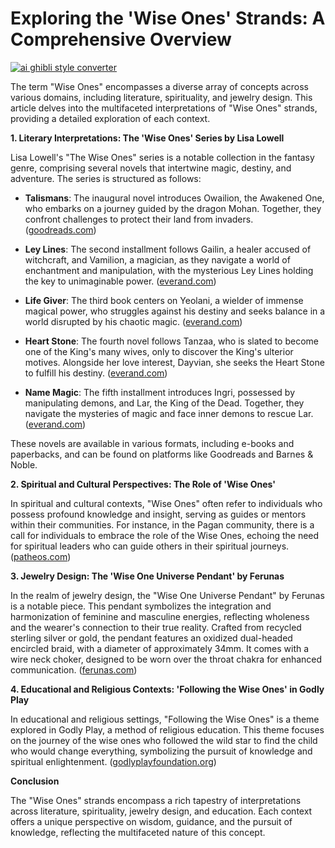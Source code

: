 # Exploring the 'Wise Ones' Strands: A Comprehensive Overview

[![ai ghibli style converter](https://i.imgur.com/dwt8Y5G.gif)](https://witbeam.net/slzx)

The term "Wise Ones" encompasses a diverse array of concepts across various domains, including literature, spirituality, and jewelry design. This article delves into the multifaceted interpretations of "Wise Ones" strands, providing a detailed exploration of each context.

**1. Literary Interpretations: The 'Wise Ones' Series by Lisa Lowell**

Lisa Lowell's "The Wise Ones" series is a notable collection in the fantasy genre, comprising several novels that intertwine magic, destiny, and adventure. The series is structured as follows:

- **Talismans**: The inaugural novel introduces Owailion, the Awakened One, who embarks on a journey guided by the dragon Mohan. Together, they confront challenges to protect their land from invaders. ([goodreads.com](https://www.goodreads.com/en/book/show/34518958?utm_source=openai))

- **Ley Lines**: The second installment follows Gailin, a healer accused of witchcraft, and Vamilion, a magician, as they navigate a world of enchantment and manipulation, with the mysterious Ley Lines holding the key to unimaginable power. ([everand.com](https://www.everand.com/series/546852653/The-Wise-Ones?utm_source=openai))

- **Life Giver**: The third book centers on Yeolani, a wielder of immense magical power, who struggles against his destiny and seeks balance in a world disrupted by his chaotic magic. ([everand.com](https://www.everand.com/series/546852653/The-Wise-Ones?utm_source=openai))

- **Heart Stone**: The fourth novel follows Tanzaa, who is slated to become one of the King's many wives, only to discover the King's ulterior motives. Alongside her love interest, Dayvian, she seeks the Heart Stone to fulfill his destiny. ([everand.com](https://www.everand.com/series/546852653/The-Wise-Ones?utm_source=openai))

- **Name Magic**: The fifth installment introduces Ingri, possessed by manipulating demons, and Lar, the King of the Dead. Together, they navigate the mysteries of magic and face inner demons to rescue Lar. ([everand.com](https://www.everand.com/series/546852653/The-Wise-Ones?utm_source=openai))

These novels are available in various formats, including e-books and paperbacks, and can be found on platforms like Goodreads and Barnes & Noble.

**2. Spiritual and Cultural Perspectives: The Role of 'Wise Ones'**

In spiritual and cultural contexts, "Wise Ones" often refer to individuals who possess profound knowledge and insight, serving as guides or mentors within their communities. For instance, in the Pagan community, there is a call for individuals to embrace the role of the Wise Ones, echoing the need for spiritual leaders who can guide others in their spiritual journeys. ([patheos.com](https://www.patheos.com/blogs/3pagansandacat/2020/01/awaken-earth-needs-wise-ones/?utm_source=openai))

**3. Jewelry Design: The 'Wise One Universe Pendant' by Ferunas**

In the realm of jewelry design, the "Wise One Universe Pendant" by Ferunas is a notable piece. This pendant symbolizes the integration and harmonization of feminine and masculine energies, reflecting wholeness and the wearer's connection to their true reality. Crafted from recycled sterling silver or gold, the pendant features an oxidized dual-headed encircled braid, with a diameter of approximately 34mm. It comes with a wire neck choker, designed to be worn over the throat chakra for enhanced communication. ([ferunas.com](https://www.ferunas.com/products/the-wise-one-pendant?utm_source=openai))

**4. Educational and Religious Contexts: 'Following the Wise Ones' in Godly Play**

In educational and religious settings, "Following the Wise Ones" is a theme explored in Godly Play, a method of religious education. This theme focuses on the journey of the wise ones who followed the wild star to find the child who would change everything, symbolizing the pursuit of knowledge and spiritual enlightenment. ([godlyplayfoundation.org](https://www.godlyplayfoundation.org/news-and-blog/following-the-wise-ones?utm_source=openai))

**Conclusion**

The "Wise Ones" strands encompass a rich tapestry of interpretations across literature, spirituality, jewelry design, and education. Each context offers a unique perspective on wisdom, guidance, and the pursuit of knowledge, reflecting the multifaceted nature of this concept.